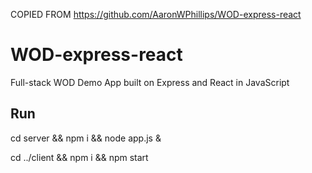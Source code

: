 COPIED FROM https://github.com/AaronWPhillips/WOD-express-react

# WOD-express-react
Full-stack WOD Demo App built on Express and React in JavaScript 

## Run
cd server && npm i && node app.js &

cd ../client && npm i && npm start
